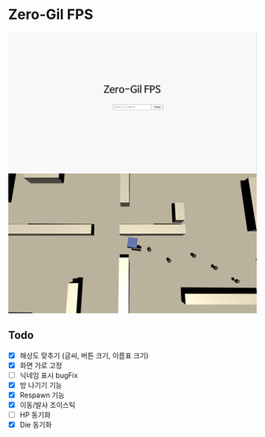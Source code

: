# Zero-Gil FPS

![0g.PNG](./.github/images/0g.PNG)
![0g1.PNG](./.github/images/0g1.PNG)

## Todo
- [X] 해상도 맞추기 (글씨, 버튼 크기, 이름표 크기)
- [x] 화면 가로 고정
- [ ] 닉네임 표시 bugFix
- [X] 방 나기기 기능
- [X] Respawn 기능
- [X] 이동/발사 조이스틱
- [ ] HP 동기화
- [X] Die 동기화